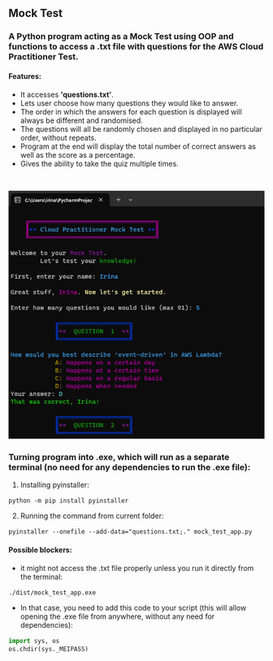 ## Mock Test

### A Python program acting as a Mock Test using OOP and functions to access a .txt file with questions for the AWS Cloud Practitioner Test. 

#### Features:
* It accesses **'questions.txt'**.
* Lets user choose how many questions they would like to answer. 
* The order in which the answers for each question is displayed will always be different and randomised.
* The questions will all be randomly chosen and displayed in no particular order, without repeats.
* Program at the end will display the total number of correct answers as well as the score as a percentage.
* Gives the ability to take the quiz multiple times.

<br>

![AltText](preview.png)

### Turning program into .exe, which will run as a separate terminal (no need for any dependencies to run the .exe file):

1. Installing pyinstaller:

```shell
python -m pip install pyinstaller
```

2. Running the command from current folder:

```shell
pyinstaller --onefile --add-data="questions.txt;." mock_test_app.py
```

#### Possible blockers:

* it might not access the .txt file properly unless you run it directly from the terminal:

```shell
./dist/mock_test_app.exe  
```

* In that case, you need to add this code to your script (this will allow opening the .exe file from anywhere, without any need for dependencies):

```python
import sys, os
os.chdir(sys._MEIPASS)
```